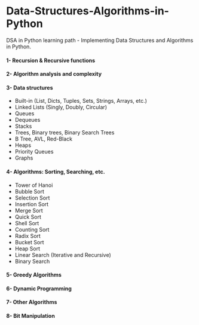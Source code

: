 # Data-Structures-Algorithms-in-Python

DSA in Python learning path - Implementing Data Structures and Algorithms in Python.


#### 1- Recursion & Recursive functions

#### 2- Algorithm analysis and complexity

#### 3- Data structures 
 - Built-in (List, Dicts, Tuples, Sets, Strings, Arrays, etc.)
 - Linked Lists (Singly, Doubly, Circular)
 - Queues
 - Dequeues
 - Stacks
 - Trees, Binary trees, Binary Search Trees
 - B Tree, AVL, Red-Black
 - Heaps
 - Priority Queues
 - Graphs

#### 4- Algorithms: Sorting, Searching, etc.
 - Tower of Hanoi
 - Bubble Sort
 - Selection Sort
 - Insertion Sort
 - Merge Sort
 - Quick Sort
 - Shell Sort
 - Counting Sort
 - Radix Sort
 - Bucket Sort
 - Heap Sort
 - Linear Search (Iterative and Recursive)
 - Binary Search 
 
#### 5- Greedy Algorithms

#### 6- Dynamic Programming

#### 7- Other Algorithms

#### 8- Bit Manipulation
